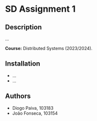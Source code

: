 # SD Assignment 1

## Description

...

**Course:** Distributed Systems (2023/2024).

## Installation

- ...
- ...

## Authors

- Diogo Paiva, 103183
- João Fonseca, 103154
